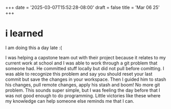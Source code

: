 +++
date = '2025-03-07T15:52:28-08:00'
draft = false
title = 'Mar 06 25'
+++

# i learned

I am doing this a day late :(

I was helping a capstone team out with their project because it relates to my current work at school and I was able to work
through a git problem that someone had. He committed stuff locally but did not pull before comitting. 
I was able to recognize this problem and say you should reset your last commit but save the changes in your workspace. 
Then I guided him to stash his changes, pull remote changes, apply his stash and boom! No more git problem. This sounds
super simple, but I was feeling the day before that I was not good enough to do programming. Little victories like these
where my knowledge can help someone else reminds me that I can. 
